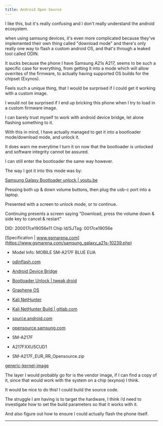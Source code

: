 ```yaml
---
title: Android Open Source
---
```


I like this, but it's really confusing and I don't really understand the android ecosystem. 

when using samsung devices, it's even more complicated because they've implemented their own thing called "download mode" and there's only really one way to flash a custom android OS, and that's through a leaked tool called ODIN.

It sucks because the phone I have Samsung A21s A217, seems to be such a specific case for everything, from getting it into a mode which will allow overrites of the firmware, to actually having supported OS builds for the chipset (Exynos).

Feels such a unique thing, that I would be surprised if I could get it working with a custom image.

I would not be surprised if I end up bricking this phone when I try to load in a custom firmware image.

I can barely trust myself to work with android device bridge, let alone flashing something to it.

With this in mind, I have actually managed to get it into a bootloader mode/download mode, and unlock it.

It does warn me everytime I turn it on now that the bootloader is unlocked and software integrity cannot be assured.

I can still enter the bootloader the same way however.

The way I got it into this mode was by:

[Samsung Galaxy Bootloader unlock | youtu.be](https://youtu.be/2guF1N0s8ww)

Pressing both up & down volume buttons, then plug the usb-c port into a laptop.

Presented with a screen to unlock mode, or to continue.

Continuing presents a screen saying "Download, press the volume down & side key to cancel & restart"

DID: 200017ce19056e11
Chip Id/SJTag: 0017ce19056e

[Specification | www.gsmarena.com](https://www.gsmarena.com/samsung_galaxy_a21s-10239.php)

- Model Info: MOBILE SM-A217F BLUE EUA

- [odinflash.com](https://www.odinflash.com/)
- [Android Device Bridge](https://developer.android.com/tools/adb)
- [Bootloader Unlock | tweak droid](https://tweakdroid.com/bootloader/samsung-galaxy-a21s-sm-a217f/#toc8)
- [Graphene OS](https://grapheneos.org/install/web#prerequisites)
- [Kali NetHunter](https://www.kali.org/docs/nethunter/)
- [Kali NetHunter Build | gitlab.com](https://gitlab.com/kalilinux/nethunter/build-scripts/kali-nethunter-devices)
- [source.android.com](https://source.android.com/docs/core)
- [opensource.samsung.com](https://opensource.samsung.com/uploadList)

- SM-A217F
- A217FXXU5CUD1 
- SM-A217F_EUR_RR_Opensource.zip

[generic-kernel-image](https://source.android.com/docs/core/architecture/kernel/generic-kernel-image)

The layer I would probably go for is the vendor image, if I can find a copy of it, since that would work with the system on a chip (exynos) I think.

It would be nice to do this! I could build the source code.

The struggle I am having is to target the hardware, I think i’d need to investigate how to set the build parameters so that it works with it.

And also figure out how to ensure I could actually flash the phone itself.

---

